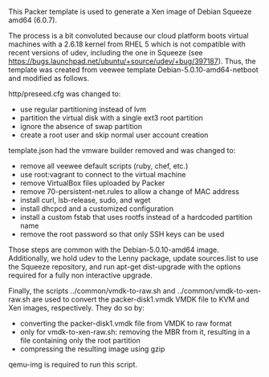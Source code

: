This Packer template is used to generate a Xen image of Debian Squeeze
amd64 (6.0.7).

The process is a bit convoluted because our cloud platform boots virtual
machines with a 2.6.18 kernel from RHEL 5 which is not compatible with
recent versions of udev, including the one in Squeeze (see
https://bugs.launchpad.net/ubuntu/+source/udev/+bug/397187).
Thus, the template was created from veewee template
Debian-5.0.10-amd64-netboot and modified as follows.

http/preseed.cfg was changed to:

* use regular partitioning instead of lvm
* partition the virtual disk with a single ext3 root partition
* ignore the absence of swap partition 
* create a root user and skip normal user account creation

template.json had the vmware builder removed and was changed to:

* remove all veewee default scripts (ruby, chef, etc.)
* use root:vagrant to connect to the virtual machine
* remove VirtualBox files uploaded by Packer
* remove 70-persistent-net.rules to allow a change of MAC address
* install curl, lsb-release, sudo, and wget
* install dhcpcd and a customized configuration
* install a custom fstab that uses rootfs instead of a hardcoded partition name
* remove the root password so that only SSH keys can be used

Those steps are common with the Debian-5.0.10-amd64 image. Additionally,
we hold udev to the Lenny package, update sources.list to use the
Squeeze repository, and run apt-get dist-upgrade with the options
required for a fully non interactive upgrade.

Finally, the scripts ../common/vmdk-to-raw.sh and
../common/vmdk-to-xen-raw.sh are used to convert the packer-disk1.vmdk
VMDK file to KVM and Xen images, respectively. They do so by:

* converting the packer-disk1.vmdk file from VMDK to raw format
* only for vmdk-to-xen-raw.sh: removing the MBR from it, resulting in a file containing only the root partition
* compressing the resulting image using gzip

qemu-img is required to run this script.
